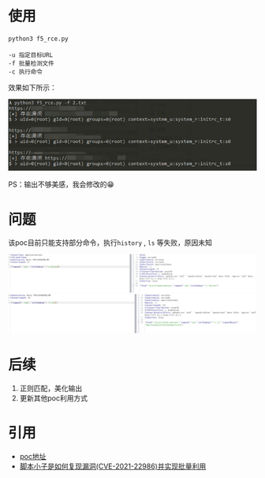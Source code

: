 # 使用

```
python3 f5_rce.py 

-u 指定目标URL
-f 批量检测文件
-c 执行命令
```

效果如下所示：

![](./1.png)

PS：输出不够美感，我会修改的😁

# 问题

该poc目前只能支持部分命令，执行`history` , `ls` 等失败，原因未知

![](./2.png)
![](./3.png)

# 后续

1. 正则匹配，美化输出
2. 更新其他poc利用方式

# 引用

+ [poc地址](https://twitter.com/wugeej/status/1372392693989445635)
+ [脚本小子是如何复现漏洞(CVE-2021-22986)并实现批量利用](https://mp.weixin.qq.com/s/cavKq04hNU5pJoTBiPMZkw)


